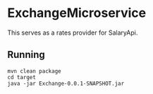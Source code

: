# ExchangeMicroservice
This serves as a rates provider for SalaryApi.

## Running
```
mvn clean package
cd target
java -jar Exchange-0.0.1-SNAPSHOT.jar
```
